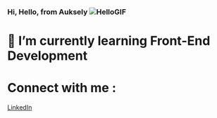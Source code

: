 ### Hi, Hello, from Auksely ![HelloGIF](https://user-images.githubusercontent.com/66599004/233654244-1bab5d3d-6398-4627-967c-79be234023bc.gif)

# 🌱 I’m currently learning Front-End Development


#  Connect with me :
[LinkedIn](https://www.linkedin.com/in/auksely/)


